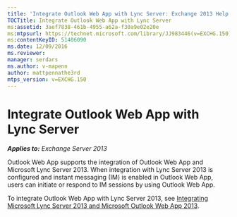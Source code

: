 ```yaml
---
title: 'Integrate Outlook Web App with Lync Server: Exchange 2013 Help'
TOCTitle: Integrate Outlook Web App with Lync Server
ms:assetid: 3aef7838-461b-4955-a62a-f30a9e02e20e
ms:mtpsurl: https://technet.microsoft.com/library/JJ983446(v=EXCHG.150)
ms:contentKeyID: 51406090
ms.date: 12/09/2016
ms.reviewer: 
manager: serdars
ms.author: v-mapenn
author: mattpennathe3rd
mtps_version: v=EXCHG.150
---
```


# Integrate Outlook Web App with Lync Server

_**Applies to:** Exchange Server 2013_

Outlook Web App supports the integration of Outlook Web App and Microsoft Lync Server 2013. When integration with Lync Server 2013 is configured and instant messaging (IM) is enabled in Outlook Web App, users can initiate or respond to IM sessions by using Outlook Web App.

To integrate Outlook Web App with Lync Server 2013, see [Integrating Microsoft Lync Server 2013 and Microsoft Outlook Web App 2013](https://go.microsoft.com/fwlink/p/?linkid=280418).
